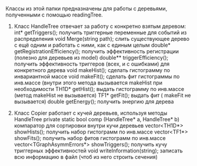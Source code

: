 Классы из этой папки предназначены для работы с деревьями, полученными с помощью readingTree.

1. Класс HandleTree отвечает за работу с конкретно взятым деревом:
        int* getTriggers();
            получить триггерные переменные для событий из распределения
        void Merge(string path);
            слить существующее дерево с ещё одним и работать с ними, как с единым целым
        double* getRegistrationEfficiency();
            получить эффективность регистрации (полезно для деревьев из model)
        double** triggerEfficiency();
            получить эффективность триггеров (всех, и с ошибками) для конкретного дерева
        void makeHist();
            сделать гистограмму по инвариантной массе
        void makeFit();
            сделать фит гистограммы по инв.массе (внутри этого метода вызывается makeHist при необходимости
        TH1D* getHist();
            выдать гистограмму по инв.массе (метод makeHist не вызывается)
        TF1* getFit();
            выдать фит ( makeFit не вызывается)
        double getEnergy();
            получить энергию для дерева
            
2. Класс Copier работает с кучей деревьев, используя методы HandleTree
        private static bool comp (HandleTree* a, HandleTree* b)
            компаратор для сортировки внутри кучи деревьев
        vector<TH1D*> showHists();
            получить набор гистограмм по инв.массе
        vector<TF1*> showFits();
            получить набор фитов гистограмм по инв.массе
        vector<TGraphAsymmErrors*> showTriggers();
            получить кучу триггерных эффективностей
        void writeInformation(string);
            записать всю информацию в файл (чтоб из него строить сечения)
